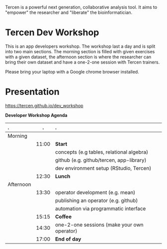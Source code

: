 Tercen is a powerful next generation, collaborative analysis tool. It aims to "empower" the researcher and "liberate" the bioinformatician.

# Tercen Dev Workshop

This is an app developers workshop. The workshop last a day and is split into two main sections. The morning section is filled with given exercises with a given dataset, the afternoon section is where the researcher can bring their own dataset and have a one-2-one session with Tercen trainers.

Please bring your laptop with a Google chrome browser installed.

# Presentation
 https://tercen.github.io/dev_workshop

 __Developer Workshop Agenda__
 
|  .        |  .    |  .
| :---      | :---: | :---
| Morning   |       |
|           | 11:00 | __Start__
|           |       | concepts (e.g tables, relational algebra)
|           |       | github (e.g. github/tercen, app-library)
|           |       | dev environment setup (RStudio, Tercen)
|           | 12:30 | __Lunch__
| Afternoon |       |
|           | 13:30 | operator development (e.g. mean)
|           |       | publishing an operator (e.g. github)
|           |       | automation via programmatic interface
|           | 15:15 | __Coffee__
|           | 14:30 | one-2-one sessions (make your own operator)
|           | 17:00 | __End of day__ 
